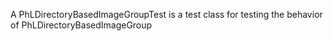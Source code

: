 A PhLDirectoryBasedImageGroupTest is a test class for testing the behavior of PhLDirectoryBasedImageGroup